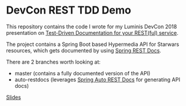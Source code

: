 # DevCon REST TDD Demo

This repository contains the code I wrote for my Luminis DevCon 2018 presentation on [Test-Driven Documentation for your REST(ful) service](https://www.youtube.com/watch?v=3NT_Wql8wMg).

The project contains a Spring Boot based Hypermedia API for Starwars resources, which gets documented by using [Spring REST Docs](https://projects.spring.io/spring-restdocs/).

There are 2 branches worth looking at:

- master (contains a fully documented version of the API)
- auto-restdocs (leverages [Spring Auto REST Docs](https://github.com/ScaCap/spring-auto-restdocs) for generating API docs)

[Slides](https://www.slideshare.net/jreijn/testdriven-development-for-your-restful-service)
